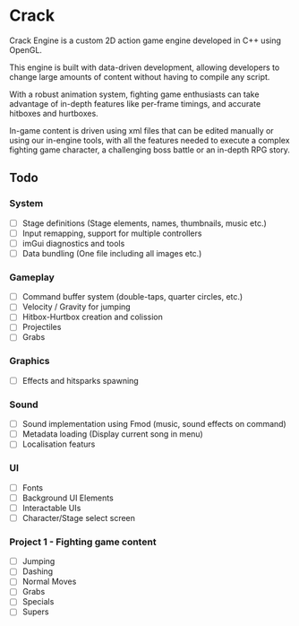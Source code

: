 # Crack
 
Crack Engine is a custom 2D action game engine developed in C++ using OpenGL.

This engine is built with data-driven development, allowing developers to change large amounts of content without having to compile any script.

With a robust animation system, fighting game enthusiasts can take advantage of in-depth features like per-frame timings, and accurate hitboxes and hurtboxes.

In-game content is driven using xml files that can be edited manually or using our in-engine tools, with all the features needed to execute a complex fighting game character, a challenging boss battle or an in-depth RPG story. 

## Todo
### System
- [ ] Stage definitions (Stage elements, names, thumbnails, music etc.)
- [ ] Input remapping, support for multiple controllers
- [ ] imGui diagnostics and tools
- [ ] Data bundling (One file including all images etc.)
### Gameplay
- [ ] Command buffer system (double-taps, quarter circles, etc.)
- [ ] Velocity / Gravity for jumping
- [ ] Hitbox-Hurtbox creation and colission
- [ ] Projectiles
- [ ] Grabs
### Graphics
- [ ] Effects and hitsparks spawning
### Sound
- [ ] Sound implementation using Fmod (music, sound effects on command)
- [ ] Metadata loading (Display current song in menu)
- [ ] Localisation featurs
### UI
- [ ] Fonts
- [ ] Background UI Elements
- [ ] Interactable UIs
- [ ] Character/Stage select screen
### Project 1 - Fighting game content
- [ ] Jumping
- [ ] Dashing
- [ ] Normal Moves
- [ ] Grabs
- [ ] Specials
- [ ] Supers
